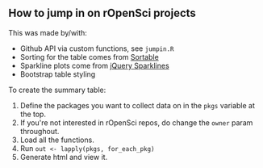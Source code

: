 ## How to jump in on rOpenSci projects

This was made by/with:

* Github API via custom functions, see `jumpin.R`
* Sorting for the table comes from [Sortable](http://github.hubspot.com/sortable/)
* Sparkline plots come from [jQuery Sparklines](http://omnipotent.net/jquery.sparkline/#s-about)
* Bootstrap table styling

To create the summary table:

1. Define the packages you want to collect data on in the `pkgs` variable at the top.
2. If you're not interested in rOpenSci repos, do change the `owner` param throughout.
3. Load all the functions.
4. Run `out <- lapply(pkgs, for_each_pkg)`
5. Generate html and view it.
